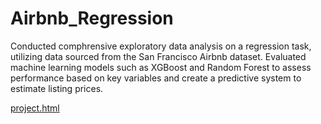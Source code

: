 # Airbnb_Regression

Conducted comphrensive exploratory data analysis on a regression task, utilizing data sourced from the San Francisco Airbnb dataset. Evaluated machine learning models such as XGBoost and Random Forest to assess performance based on key variables and create a predictive system to estimate listing prices. 

[project.html](https://htmlpreview.github.io/?https://raw.githubusercontent.com/[kaitlintk]/[Airbnb_Regression]/[README.md]/Users/kaitlin/Desktop/131_FinalProject/131FinalProject.html)
